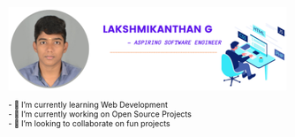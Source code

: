 <a href="https://www.linkedin.com/in/lakshmikanthan-g-90bba4213"> <img src="laks1.png" > </a>

​-​ 🌱 I’m currently learning Web Development 
<br>
​-​ 🔭 I’m currently working on Open Source Projects 
<br>
​-​ 👯 I’m looking to collaborate on fun projects 
<br>


